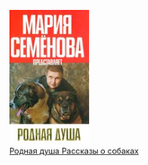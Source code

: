 ![](Родная%20душа%20Рассказы%20о%20собаках.jpg)  
[Родная душа Рассказы о собаках](Родная%20душа%20Рассказы%20о%20собаках.md)
